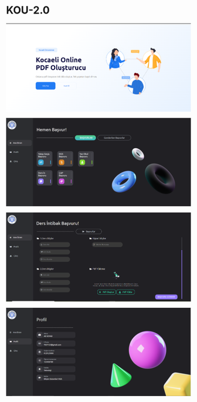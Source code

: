 # KOU-2.0

<p align="center"><img src="https://github.com/AbdelrahmanHs86/KOU-2.0/blob/main/images/kou-intro.png" width=""></p>
<p align="center"><img src="https://github.com/AbdelrahmanHs86/KOU-2.0/blob/main/images/kou-homepage.png" width=""></p>
<p align="center"><img src="https://github.com/AbdelrahmanHs86/KOU-2.0/blob/main/images/kou-application.png" width=""></p>
<p align="center"><img src="https://github.com/AbdelrahmanHs86/KOU-2.0/blob/main/images/kou-profile.png" width=""></p>
